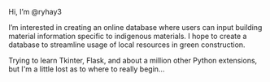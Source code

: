 Hi, I’m @ryhay3

I’m interested in creating an online database where users can input building material information specific to indigenous materials. 
I hope to create a database to streamline usage of local resources in green construction.

Trying to learn Tkinter, Flask, and about a million other Python extensions, but I'm a little lost as to where to really begin...

